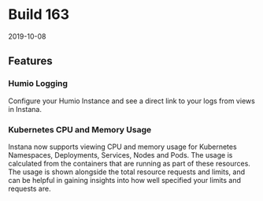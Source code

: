 # Build 163

2019-10-08

## Features

### Humio Logging

Configure your Humio Instance and see a direct link to your logs from views in Instana.

### Kubernetes CPU and Memory Usage

Instana now supports viewing CPU and memory usage for Kubernetes Namespaces, Deployments, Services, Nodes and Pods. The usage is calculated from the containers that are running as part of these resources. The usage is shown alongside the total resource requests and limits, and can be helpful in gaining insights into how well specified your limits and requests are.
